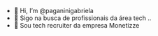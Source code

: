 - 👋 Hi, I’m @paganinigabriela
- 👀 Sigo na busca de profissionais da área tech .. 
- 🌱 Sou tech recruiter da empresa Monetizze

<!---
paganinigabriela/paganinigabriela is a ✨ special ✨ repository because its `README.md` (this file) appears on your GitHub profile.
You can click the Preview link to take a look at your changes.
--->
